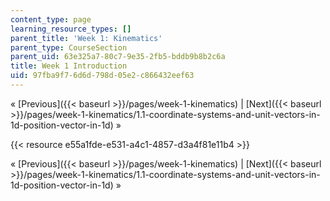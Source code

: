 ```yaml
---
content_type: page
learning_resource_types: []
parent_title: 'Week 1: Kinematics'
parent_type: CourseSection
parent_uid: 63e325a7-80c7-9e35-2fb5-bddb9b8b2c6a
title: Week 1 Introduction
uid: 97fba9f7-6d6d-798d-05e2-c866432eef63
---
```


« [Previous]({{< baseurl >}}/pages/week-1-kinematics) | [Next]({{< baseurl >}}/pages/week-1-kinematics/1.1-coordinate-systems-and-unit-vectors-in-1d-position-vector-in-1d) »

{{< resource e55a1fde-e531-a4c1-4857-d3a4f81e11b4 >}}

« [Previous]({{< baseurl >}}/pages/week-1-kinematics) | [Next]({{< baseurl >}}/pages/week-1-kinematics/1.1-coordinate-systems-and-unit-vectors-in-1d-position-vector-in-1d) »
